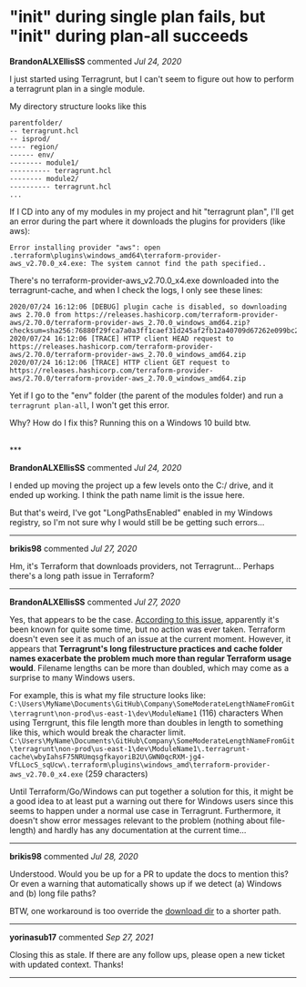 # "init" during single plan fails, but "init" during plan-all succeeds

**BrandonALXEllisSS** commented *Jul 24, 2020*

I just started using Terragrunt, but I can't seem to figure out how to perform a terragrunt plan in a single module.

My directory structure looks like this
```
parentfolder/
-- terragrunt.hcl
-- isprod/
---- region/
------ env/
-------- module1/
---------- terragrunt.hcl
-------- module2/
---------- terragrunt.hcl
...
```

If I CD into any of my modules in my project and hit "terragrunt plan", I'll get an error during the part where it downloads the plugins for providers (like aws):

```
Error installing provider "aws": open .terraform\plugins\windows_amd64\terraform-provider-aws_v2.70.0_x4.exe: The system cannot find the path specified..
```

There's no terraform-provider-aws_v2.70.0_x4.exe downloaded into the terragrunt-cache, and when I check the logs, I only see these lines:

```
2020/07/24 16:12:06 [DEBUG] plugin cache is disabled, so downloading aws 2.70.0 from https://releases.hashicorp.com/terraform-provider-aws/2.70.0/terraform-provider-aws_2.70.0_windows_amd64.zip?checksum=sha256:76880f29fca7a0a3ff1caef31d245af2fb12a40709d67262e099bc22d039a51d
2020/07/24 16:12:06 [TRACE] HTTP client HEAD request to https://releases.hashicorp.com/terraform-provider-aws/2.70.0/terraform-provider-aws_2.70.0_windows_amd64.zip
2020/07/24 16:12:06 [TRACE] HTTP client GET request to https://releases.hashicorp.com/terraform-provider-aws/2.70.0/terraform-provider-aws_2.70.0_windows_amd64.zip
```

Yet if I go to the "env" folder (the parent of the modules folder) and run a `terragrunt plan-all`, I won't get this error.

Why? How do I fix this? Running this on a Windows 10 build btw.


<br />
***


**BrandonALXEllisSS** commented *Jul 24, 2020*

I ended up moving the project up a few levels onto the C:/ drive, and it ended up working. I think the path name limit is the issue here.

But that's weird, I've got "LongPathsEnabled" enabled in my Windows registry, so I'm not sure why I would still be be getting such errors...
***

**brikis98** commented *Jul 27, 2020*

Hm, it's Terraform that downloads providers, not Terragrunt... Perhaps there's a long path issue in Terraform?
***

**BrandonALXEllisSS** commented *Jul 27, 2020*

Yes, that appears to be the case. [According to this issue](https://github.com/hashicorp/terraform/issues/21173), apparently it's been known for quite some time, but no action was ever taken. Terraform doesn't even see it as much of an issue at the current moment.
However, it appears that **Terragrunt's long filestructure practices and cache folder names exacerbate the problem much more than regular Terraform usage would**. Filename lengths can be more than doubled, which may come as a surprise to many Windows users.

For example, this is what my file structure looks like:
`C:\Users\MyName\Documents\GitHub\Company\SomeModerateLengthNameFromGit\terragrunt\non-prod\us-east-1\dev\ModuleName1` (116) characters
When using Terrgrunt, this file length more than doubles in length to something like this, which would break the character limit.
`C:\Users\MyName\Documents\GitHub\Company\SomeModerateLengthNameFromGit\terragrunt\non-prod\us-east-1\dev\ModuleName1\.terragrunt-cache\wbyIahsF75NRUmqsgfkayoriB2U\GWN0qcRXM-jg4-VfLLocS_sqUcw\.terraform\plugins\windows_amd\terraform-provider-aws_v2.70.0_x4.exe`  (259 characters)

Until Terraform/Go/Windows can put together a solution for this, it might be a good idea to at least put a warning out there for Windows users since this seems to happen under a normal use case in Terragrunt. Furthermore, it doesn't show error messages relevant to the problem (nothing about file-length) and hardly has any documentation at the current time...

***

**brikis98** commented *Jul 28, 2020*

Understood. Would you be up for a PR to update the docs to mention this? Or even a warning that automatically shows up if we detect (a) Windows and (b) long file paths? 

BTW, one workaround is too override the [download dir](https://terragrunt.gruntwork.io/docs/reference/cli-options/#terragrunt-download-dir) to a shorter path.
***

**yorinasub17** commented *Sep 27, 2021*

Closing this as stale. If there are any follow ups, please open a new ticket with updated context. Thanks!
***

